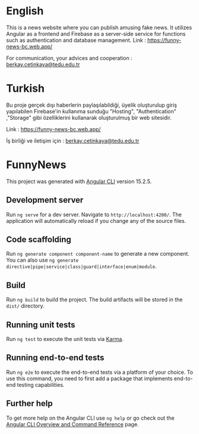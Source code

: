 # English 
This is a news website where you can publish amusing fake news. It utilizes Angular as a frontend and Firebase as a server-side service for functions such as authentication and database management.
Link : https://funny-news-bc.web.app/

For communication, your advices and cooperation : berkay.cetinkaya@tedu.edu.tr
# Turkish

Bu proje gerçek dışı haberlerin paylaşılabildiği, üyelik oluşturulup giriş yapılabilen Firebase'in kullanıma sunduğu "Hosting", "Authentication" ,"Storage" gibi özelliklerini kullanarak oluşturulmuş bir web sitesidir.

Link : https://funny-news-bc.web.app/

 İş birliği ve iletişim için : berkay.cetinkaya@tedu.edu.tr


# FunnyNews

This project was generated with [Angular CLI](https://github.com/angular/angular-cli) version 15.2.5.

## Development server

Run `ng serve` for a dev server. Navigate to `http://localhost:4200/`. The application will automatically reload if you change any of the source files.

## Code scaffolding

Run `ng generate component component-name` to generate a new component. You can also use `ng generate directive|pipe|service|class|guard|interface|enum|module`.

## Build

Run `ng build` to build the project. The build artifacts will be stored in the `dist/` directory.

## Running unit tests

Run `ng test` to execute the unit tests via [Karma](https://karma-runner.github.io).

## Running end-to-end tests

Run `ng e2e` to execute the end-to-end tests via a platform of your choice. To use this command, you need to first add a package that implements end-to-end testing capabilities.

## Further help

To get more help on the Angular CLI use `ng help` or go check out the [Angular CLI Overview and Command Reference](https://angular.io/cli) page.
